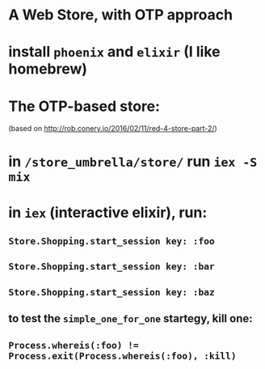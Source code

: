 # A Web  Store, with OTP approach

# install `phoenix` and `elixir` (I like homebrew)



# The OTP-based store:
(based on http://rob.conery.io/2016/02/11/red-4-store-part-2/)

# in `/store_umbrella/store/` run `iex -S mix`
# in `iex` (interactive elixir), run:
## `Store.Shopping.start_session key: :foo`
## `Store.Shopping.start_session key: :bar`
## `Store.Shopping.start_session key: :baz`
## to test the `simple_one_for_one` startegy, kill one:
## `Process.whereis(:foo) != Process.exit(Process.whereis(:foo), :kill)`

